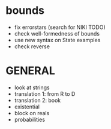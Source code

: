 bounds
======

- fix errorstars (search for NIKI TODO)
- check well-formedness of bounds
- use new syntax on State examples
- check reverse

GENERAL
=======
- look at strings
- translation 1: from R to D
- translation 2: book
- existential
- block on reals
- probabilities
